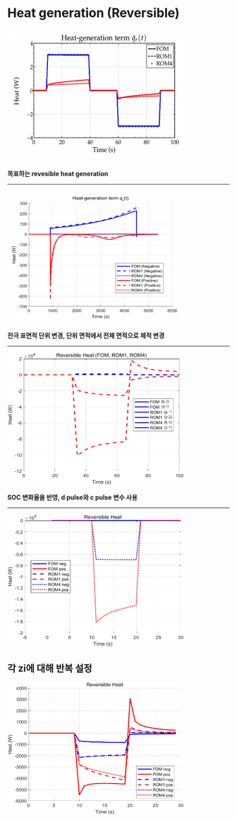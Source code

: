 # Heat generation (Reversible)

<img src="https://github.com/Igabin/heat-term/blob/main/%ED%99%94%EB%A9%B4%20%EC%BA%A1%EC%B2%98%202025-03-28%20123438.png" width="400" height="300">

**목표하는 revesible heat generation**

---
<img src="https://github.com/Igabin/heat-term/blob/main/%ED%99%94%EB%A9%B4%20%EC%BA%A1%EC%B2%98%202025-03-28%20123457.png" width="400" height="300">

**전극 표면적 단위 변경, 단위 면적에서 전체 면적으로 체적 변경**

---
<img src="https://github.com/Igabin/heat-term/blob/main/untitled2.png" width="400" height="300">

**SOC 변화율을 반영, d pulse와 c pulse 변수 사용**

---
<img src="https://github.com/Igabin/heat-term/blob/main/reversible_heat_three.png" width="400" height="300">


**각 zi에 대해 반복 설정**
---
<img src="https://github.com/Igabin/heat-term/blob/main/untitled1.png" width="400" height="300">
